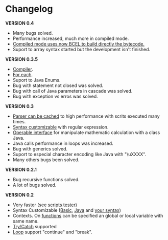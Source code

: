 # Changelog #

**VERSION 0.4**

  * Many bugs solved.
  * Performance increased, much more in compiled mode.
  * [Compiled mode uses now BCEL to build directly the bytecode.](tutorialCompile.md)
  * Suport to array syntax started but the development isn't finished.

**VERSION 0.3.5**

  * [Compiler](tutorialCompile.md).
  * [For each](tutorialForEach.md).
  * Suport to Java Enums.
  * Bug with statement not closed was solved.
  * Bug with call of Java parameters in cascade was solved.
  * Bug with exception vs erros was solved.

**VERSION 0.3**

  * [Parser can be cached](tutorialCache.md) to high performance with scrits executed many times.
  * [Syntax customizable](sampleSyntax.md) with regular expression.
  * [Operable interface](tutorialOperable.md) for manipulate mathematic calculation with a class Java.
  * Java calls performance in loops was increased.
  * Bug with generics solved.
  * Suport to especial character encoding like Java with "\uXXXX".
  * Many others bugs been solved.

**VERSION 0.2.1**

  * Bug recursive functions solved.
  * A lot of bugs solved.

**VERSION 0.2**

  * Very faster (see [scripts tester](testScriptsTester.md))
  * Syntax Customizable ([Basic](sampleSyntaxBasic.md), [Java](sampleSyntaxBasic.md) and [your syntax](sampleSyntax.md))
  * Contexts. On [functions](tutorialFunction.md) can be specified an global or local variable with same name.
  * [Try/Catch](tutorialTryCatch.md) supported
  * [Loop](tutorialLoop.md) support "continue" and "break".